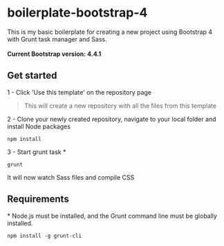 # boilerplate-bootstrap-4

This is my basic boilerplate for creating a new project using Bootstrap 4 with Grunt task manager and Sass.<br><br>
**Current Bootstrap version: 4.4.1**


## Get started
1 - Click 'Use this template' on the repository page<br>
> This will create a new repository with all the files from this template

2 - Clone your newly created repository, navigate to your local folder and install Node packages
```
npm install
```

3 - Start grunt task \*
```
grunt
```
It will now watch Sass files and compile CSS

## Requirements
\* Node.js must be installed, and the Grunt command line must be globally installed.
```
npm install -g grunt-cli
```
